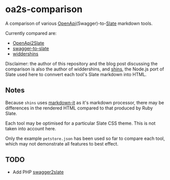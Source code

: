 # oa2s-comparison

A comparison of various [OpenApi](https://www.openapis.org/specification/repo)(Swagger)-to-[Slate](https://github.com/lord/slate) markdown tools.

Currently compared are:

* [OpenApi2Slate](https://github.com/scrive/openapi2slate)
* [swagger-to-slate](https://github.com/lavkumarv/swagger-to-slate)
* [widdershins](https://github.com/mermade/widdershins)

Disclaimer: the author of this repository and the blog post discussing the comparison is also the author of widdershins, and [shins](https://github.com/mermade/shins), the Node.js port of Slate used here to connvert each tool's Slate markdown into HTML.

## Notes

Because `shins` uses [markdown-it](https://github.com/markdown-it/markdown-it) as it's markdown processor, there may be differences in the rendered HTML compared to that produced by Ruby Slate.

Each tool may be optimised for a particular Slate CSS theme. This is not taken into account here.

Only the example `petstore.json` has been used so far to compare each tool, which may not demonstrate all features to best effect.

## TODO

* Add PHP [swagger2slate](https://github.com/E96/swagger2slate)
